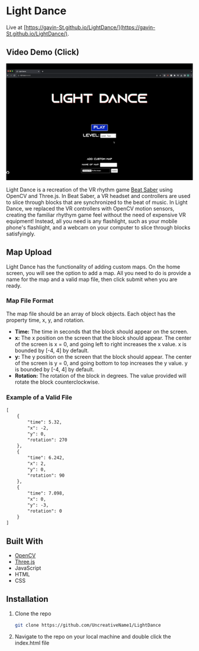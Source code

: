 # Light Dance

Live at [https://gavin-St.github.io/LightDance/](https://gavin-St.github.io/LightDance/).

## Video Demo (Click)

[![Demo](/assets/DemoThumbnail.png)](https://youtu.be/Tqpk-4Ache8)

Light Dance is a recreation of the VR rhythm game [Beat Saber](https://beatsaber.com/) using OpenCV and Three.js. In Beat Saber, a VR headset and controllers are used to slice through blocks that are synchronized to the beat of music. In Light Dance, we replaced the VR controllers with OpenCV motion sensors, creating the familiar rhythym game feel without the need of expensive VR equipment! Instead, all you need is any flashlight, such as your mobile phone's flashlight, and a webcam on your computer to slice through blocks satisfyingly.

## Map Upload

Light Dance has the functionality of adding custom maps. On the home screen, you will see the option to add a map. All you need to do is provide a name for the map and a valid map file, then click submit when you are ready.

### Map File Format

The map file should be an array of block objects. Each object has the property time, x, y, and rotation.

- **Time:** The time in seconds that the block should appear on the screen.
- **x:** The x position on the screen that the block should appear. The center of the screen is x = 0, and going left to right increases the x value. x is bounded by [-4, 4] by default.
- **y:** The y position on the screen that the block should appear. The center of the screen is y = 0, and going bottom to top increases the y value. y is bounded by [-4, 4] by default.
- **Rotation:** The rotation of the block in degrees. The value provided will rotate the block counterclockwise.

### Example of a Valid File

```
[
    {
        "time": 5.32,
        "x": -2, 
        "y": 0,
        "rotation": 270
    },
    {
        "time": 6.242,
        "x": 2, 
        "y": 0,
        "rotation": 90
    },
    {
        "time": 7.098,
        "x": 0, 
        "y": -3,
        "rotation": 0
    }
]
```

## Built With

- [OpenCV](https://opencv.org/)
- [Three.js](https://threejs.org/)
- JavaScript
- HTML
- CSS

## Installation

1. Clone the repo
   ```sh
   git clone https://github.com/UncreativeName1/LightDance
   ```
2. Navigate to the repo on your local machine and double click the index.html file
